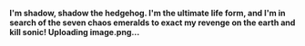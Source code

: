 <span><b>I'm shadow, shadow the hedgehog. I'm the ultimate life form, and I'm in search of the seven chaos emeralds to exact my revenge on the earth and kill sonic!<b><span>
<img>Uploading image.png…<img>

